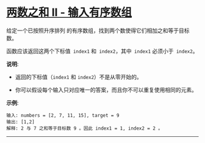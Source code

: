 # [两数之和 II - 输入有序数组](https://leetcode-cn.com/problems/two-sum-ii-input-array-is-sorted/)

给定一个已按照升序排列 的有序数组，找到两个数使得它们相加之和等于目标数。

函数应该返回这两个下标值` index1` 和` index2`，其中` index1` 必须小于` index2`。

**说明**:

* 返回的下标值（`index1` 和 `index2`）不是从零开始的。

* 你可以假设每个输入只对应唯一的答案，而且你不可以重复使用相同的元素。


**示例**:

```
输入: numbers = [2, 7, 11, 15], target = 9
输出: [1,2]
解释: 2 与 7 之和等于目标数 9 。因此 index1 = 1, index2 = 2 。
```

---





